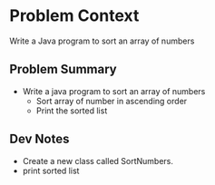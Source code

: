 
# Problem Context
Write a Java program to sort an array of numbers


## Problem Summary
- Write a java program to sort an array of numbers
  -  Sort array of number in ascending order
  -  Print the sorted list


## Dev Notes
- Create a new class called SortNumbers.
- print sorted list